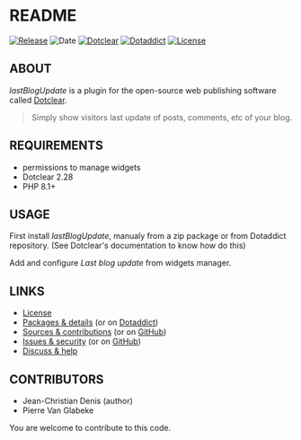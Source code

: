 # README

[![Release](https://img.shields.io/badge/release-2023.10.11-a2cbe9.svg)](https://git.dotclear.watch/JcDenis/lastBlogUpdate/releases)
![Date](https://img.shields.io/badge/date-2023.10.11-c44d58.svg)
[![Dotclear](https://img.shields.io/badge/dotclear-v2.28-137bbb.svg)](https://fr.dotclear.org/download)
[![Dotaddict](https://img.shields.io/badge/dotaddict-official-9ac123.svg)](https://plugins.dotaddict.org/dc2/details/lastBlogUpdate)
[![License](https://img.shields.io/badge/license-GPL--2.0-ececec.svg)](https://git.dotclear.watch/JcDenis/lastBlogUpdate/src/branch/master/LICENSE)

## ABOUT

_lastBlogUpdate_ is a plugin for the open-source web publishing software called [Dotclear](https://www.dotclear.org).

> Simply show visitors last update of posts, comments, etc of your blog.

## REQUIREMENTS

* permissions to manage widgets
* Dotclear 2.28
* PHP 8.1+

## USAGE

First install _lastBlogUpdate_, manualy from a zip package or from 
Dotaddict repository. (See Dotclear's documentation to know how do this)

Add and configure _Last blog update_ from widgets manager.

## LINKS

* [License](https://git.dotclear.watch/JcDenis/lastBlogUpdate/src/branch/master/LICENSE)
* [Packages & details](https://git.dotclear.watch/JcDenis/lastBlogUpdate/releases) (or on [Dotaddict](https://plugins.dotaddict.org/dc2/details/lastBlogUpdate))
* [Sources & contributions](https://git.dotclear.watch/JcDenis/lastBlogUpdate) (or on [GitHub](https://github.com/JcDenis/lastBlogUpdate))
* [Issues & security](https://git.dotclear.watch/JcDenis/lastBlogUpdate/issues) (or on [GitHub](https://github.com/JcDenis/lastBlogUpdate/issues))
* [Discuss & help](ttp://forum.dotclear.org/viewtopic.php?pid=332950#p332950)

## CONTRIBUTORS

* Jean-Christian Denis (author)
* Pierre Van Glabeke

You are welcome to contribute to this code.
